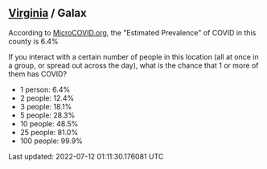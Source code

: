 
## [Virginia](/united-states/virginia) / Galax

According to [MicroCOVID.org](http://microcovid.org),
the "Estimated Prevalence" of COVID in this county is 6.4%

If you interact with a certain number of people in this location
(all at once in a group, or spread out across the day), what is the chance that
1 or more of them has COVID?

- 1 person: 6.4%
- 2 people: 12.4%
- 3 people: 18.1%
- 5 people: 28.3%
- 10 people: 48.5%
- 25 people: 81.0%
- 100 people: 99.9%

Last updated: 2022-07-12 01:11:30.176081 UTC
